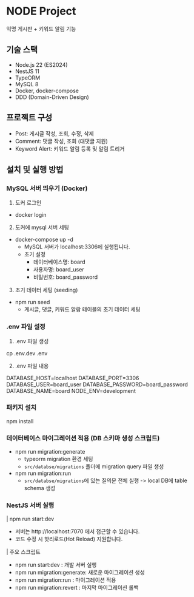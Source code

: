 # NODE Project

익명 게시판 + 키워드 알림 기능

## 기술 스택

- Node.js 22 (ES2024)
- NestJS 11
- TypeORM
- MySQL 8
- Docker, docker-compose
- DDD (Domain-Driven Design)

## 프로젝트 구성

- Post: 게시글 작성, 조회, 수정, 삭제
- Comment: 댓글 작성, 조회 (대댓글 지원)
- Keyword Alert: 키워드 알림 등록 및 알림 트리거

## 설치 및 실행 방법

### MySQL 서버 띄우기 (Docker)

1. 도커 로그인

- docker login

2. 도커에 mysql 서버 세팅

- docker-compose up -d
  - MySQL 서버가 localhost:3306에 실행됩니다.
  - 초기 설정
    - 데이터베이스명: board
    - 사용자명: board_user
    - 비밀번호: board_password

3. 초기 데이터 세팅 (seeding)

- npm run seed
  - 게시글, 댓글, 키워드 알람 테이블의 초기 데이터 세팅

### .env 파일 설정

1. .env 파일 생성

cp .env.dev .env

2. .env 파일 내용

DATABASE_HOST=localhost
DATABASE_PORT=3306
DATABASE_USER=board_user
DATABASE_PASSWORD=board_password
DATABASE_NAME=board
NODE_ENV=development

### 패키지 설치

npm install

### 데이터베이스 마이그레이션 적용 (DB 스키마 생성 스크립트)

- npm run migration:generate
  - typeorm migration 환경 세팅
  - `src/databse/migrations` 폴더에 migration query 파일 생성
- npm run migration:run
  - `src/databse/migrations`에 있는 질의문 전체 실행
    -> local DB에 table schema 생성

### NestJS 서버 실행

| npm run start:dev

- 서버는 http://localhost:7070 에서 접근할 수 있습니다.
- 코드 수정 시 핫리로드(Hot Reload) 지원합니다.

| 주요 스크립트

- npm run start:dev : 개발 서버 실행
- npm run migration:generate: 새로운 마이그레이션 생성
- npm run migration:run : 마이그레이션 적용
- npm run migration:revert : 마지막 마이그레이션 롤백
